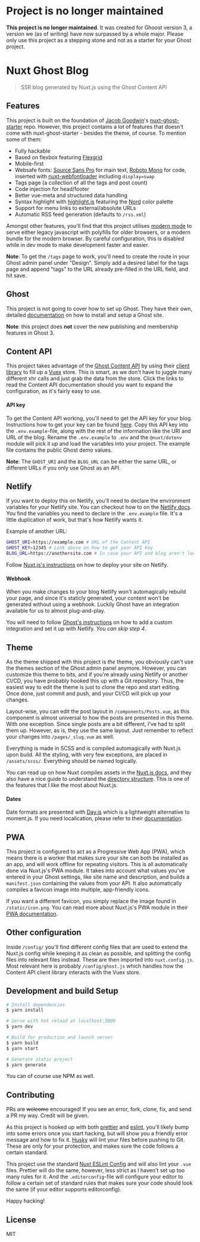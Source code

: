 # Project is no longer maintained

**This project is no longer maintained**. It was created for Ghoost version 3, a version we (as of writing) have now surpassed by a whole major. Please only use this project as a stepping stone and not as a starter for your Ghost project.

# Nuxt Ghost Blog

> SSR blog generated by Nuxt.js using the Ghost Content API

## Features
This project is built on the foundation of [Jacob Goodwin](https://github.com/Maxbrain0)'s [nuxt-ghost-starter](https://github.com/Maxbrain0/nuxt-ghost-starter) repo. However, this project contains a lot of features that doesn't come with nuxt-ghost-starter - besides the theme, of course. To mention some of them:

- Fully hackable
- Based on flexbox featuring [Flexgrid](https://flexgrid.io)
- Mobile-first
- Websafe fonts: [Source Sans Pro](https://fonts.google.com/specimen/Source+Sans+Pro) for main text, [Roboto Mono](https://fonts.google.com/specimen/Roboto+Mono) for code, inserted with [nuxt-webfontloader](https://github.com/Developmint/nuxt-webfontloader) including `display=swap`
- Tags page (a collection of all the tags and post count)
- Code injection for head/footer
- Better vue-meta and structured data handling
- Syntax highlight with [highlight.js](https://higlightjs.org) featuring the [Nord](https://github.com/arcticicestudio/nord-highlightjs) color palette
- Support for menu links to external/absolute URLs
- Automatic RSS feed generation (defaults to `/rss.xml`)

Amongst other features, you'll find that this project utilises [modern mode](https://nuxtjs.org/api/configuration-modern) to serve either legacy javascript with polyfills for older browsers, or a modern bundle for the modern browser. By careful configuration, this is disabled while in dev mode to make development faster and easier.

**Note**: To get the `/tags` page to work, you'll need to create the route in your Ghost admin panel under "Design". Simply add a desired label for the tags page and append "tags" to the URL already pre-filled in the URL field, and hit save.

## Ghost
This project is not going to cover how to set up Ghost. They have their own, detailed [documentation](https://ghost.org/docs) on how to install and setup a Ghost site.

**Note**: this project does **not** cover the new publishing and membership features in Ghost 3.

## Content API
This project takes advantage of the [Ghost Content API](https://ghost.org/docs/api/v3/content) by using their [client library](https://ghost.org/docs/api/v3/javascript/content) to fill up a [Vuex](https://vuex.vuejs.org) store. This is smart, as we don't have to juggle many different xhr calls and just grab the data from the store. Click the links to read the Content API documentation should you want to expand the configuration, as it's fairly easy to use.

#### API key
To get the Content API working, you'll need to get the API key for your blog. Instructions how to get your key can be found [here](https://ghost.org/docs/api/v3/content/#key). Copy this API key into the `.env.example`-file, along with the rest of the information like the URI and URL of the blog. Rename the `.env.example` to `.env` and the `@nuxt/dotenv` module will pick it up and load the variables into your project. The example file contains the public Ghost demo values.

**Note**: The `GHOST_URI` and the `BLOG_URL` can be either the same URL, or different URLs if you only use Ghost as an API.

## Netlify
If you want to deploy this on Netlify, you'll need to declare the environment variables for your Netlify site. You can checkout how to on the [Netlify docs](https://docs.netlify.com/configure-builds/environment-variables). You find the variables you need to declare in the `.env.example` file. It's a little duplication of work, but that's how Netlify wants it.

Example of another URL:
```bash
GHOST_URI=https://example.com # URL of the Content API
GHOST_KEY=12345 # Look above on how to get your API key
BLOG_URL=https://anothersite.com # In case your API and blog aren't located on the same server/domain
```

Follow [Nuxt.js's instructions](https://nuxtjs.org/faq/netlify-deployment) on how to deploy your site on Netlify.

#### Webhook
When you make changes to your blog Netlify won't automagically rebuild your page, and since it's staticly generated, your content won't be generated without using a webhook. Luckily Ghost have an integration available for us to almost plug-and-play.

You will need to follow [Ghost's instructions](https://ghost.org/integrations/netlify) on how to add a custom integration and set it up with Netlify. *You can skip step 4*.

## Theme
As the theme shipped with this project is *the* theme, you obviously can't use the themes section of the Ghost admin panel anymore. However, you can customize this theme to bits, and if you're already using Netlify or another CI/CD, you have probably hooked this up with a Git repository. Thus, the easiest way to edit the theme is just to clone the repo and start editing. Once done, just commit and push, and your CI/CD will pick up your changes.

Layout-wise, you can edit the post layout in `/components/Posts.vue`, as this component is almost universal to how the posts are presented in this theme. With one exception. Since single posts are a bit different, I've had to split them up. However, as is, they use the same layout. Just remember to reflect your changes into `/pages/_slug.vue` as well.

Everything is made in SCSS and is compiled automagically with Nuxt.js upon build. All the styling, with very few exceptions, are placed in `/assets/scss/`. Everything should be named logically.

You can read up on how Nuxt compiles assets in the [Nuxt.js docs](https://nuxtjs.org/guide/assets), and they also have a nice guide to understand the [directory structure](https://nuxtjs.org/guide/directory-structure). This is one of the features that I like the most about Nuxt.js.

#### Dates
Date formats are presented with [Day.js](https://github.com/iamkun/dayjs) which is a lightweight alternative to moment.js. If you need localication, please refer to their [documentation](https://github.com/iamkun/dayjs/blob/dev/docs/en/I18n.md).

## PWA
This project is configured to act as a Progressive Web App (PWA), which means there is a worker that makes sure your site can both be installed as an app, and will work offline for repeating visitors. This is all automatically done via Nuxt.js's PWA module. It takes into account what values you've entered in your Ghost settings, like site name and description, and builds a `manifest.json` containing the values from your API. It also automatically compiles a favicon image into multiple, app-friendly icons.

If you want a different favicon, you simply replace the image found in `/static/icon.png`. You can read more about Nuxt.js's PWA module in their [PWA documentation](https://pwa.nuxtjs.org).

## Other configuration
Inside `/config/` you'll find different config files that are used to extend the Nuxt.js config while keeping it as clean as possible, and splitting the config files into relevant files instead. These are then imported into `nuxt.config.js`. Most relevant here is probably `/config/ghost.js` which handles how the Content API client library interacts with the Vuex store.

## Development and build Setup

``` bash
# Install dependencies
$ yarn install

# Serve with hot reload at localhost:3000
$ yarn dev

# Build for production and launch server
$ yarn build
$ yarn start

# Generate static project
$ yarn generate
```

You can of course use NPM as well.

## Contributing
PRs are ~~welcome~~ encouraged! If you see an error, fork, clone, fix, and send a PR my way. Credit will be given.

As this project is hooked up with both [prettier](https://prettier.io) and [eslint](https://eslint.org), you'll likely bump into some errors once you start hacking, but will show you a friendly error message and how to fix it. [Husky](https://github.com/typicode/husky) will lint your files before pushing to Git. These are only for your protection, and makes sure the code follows a certain standard.

This project use the standard [Nuxt ESLint Config](https://github.com/nuxt/eslint-config/tree/master/packages/eslint-config) and will also lint your `.vue` files. Prettier will do the same, however, less strict as I haven't set up too many rules for it. And the `.editorconfig`-file will configure your editor to follow a certain set of standard rules that makes sure your code should look the same (if your editor supports editorconfig).

Happy hacking!

## License
MIT
